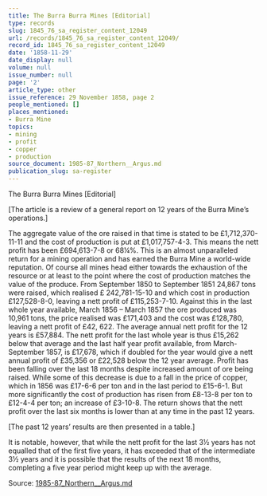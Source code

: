 ```yaml
---
title: The Burra Burra Mines [Editorial]
type: records
slug: 1845_76_sa_register_content_12049
url: /records/1845_76_sa_register_content_12049/
record_id: 1845_76_sa_register_content_12049
date: '1858-11-29'
date_display: null
volume: null
issue_number: null
page: '2'
article_type: other
issue_reference: 29 November 1858, page 2
people_mentioned: []
places_mentioned:
- Burra Mine
topics:
- mining
- profit
- copper
- production
source_document: 1985-87_Northern__Argus.md
publication_slug: sa-register
---
```


The Burra Burra Mines [Editorial]

[The article is a review of a general report on 12 years of the Burra Mine’s operations.]

The aggregate value of the ore raised in that time is stated to be £1,712,370-11-11 and the cost of production is put at £1,017,757-4-3.  This means the nett profit has been £694,613-7-8 or 68¼%.  This is an almost unparalleled return for a mining operation and has earned the Burra Mine a world-wide reputation.  Of course all mines head either towards the exhaustion of the resource or at least to the point where the cost of production matches the value of the produce.  From September 1850 to September 1851 24,867 tons were raised, which realised £ 242,781-15-10 and which cost in production £127,528-8-0, leaving a nett profit of £115,253-7-10.  Against this in the last whole year available, March 1856 – March 1857 the ore produced was 10,961 tons, the price realised was £171,403 and the cost was £128,780, leaving a nett profit of £42, 622.  The average annual nett profit for the 12 years is £57,884.  The nett profit for the last whole year is thus £15,262 below that average and the last half year profit available, from March-September 1857, is £17,678, which if doubled for the year would give a nett annual profit of £35,356 or £22,528 below the 12 year average.  Profit has been falling over the last 18 months despite increased amount of ore being raised.  While some of this decrease is due to a fall in the price of copper, which in 1856 was £17-6-6 per ton and in the last period to £15-6-1.  But more significantly the cost of production has risen from £8-13-8 per ton to £12-4-4 per ton; an increase of £3-10-8.  The return shows that the nett profit over the last six months is lower than at any time in the past 12 years.

[The past 12 years’ results are then presented in a table.]

It is notable, however, that while the nett profit for the last 3½ years has not equalled that of the first five years, it has exceeded that of the intermediate 3½ years and it is possible that the results of the next 18 months, completing a five year period might keep up with the average.

Source: [1985-87_Northern__Argus.md](/downloads/markdown/1985-87_Northern__Argus.md)

